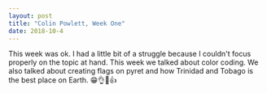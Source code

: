```yaml
---
layout: post
title: "Colin Powlett, Week One"
date: 2018-10-4
---
```


This week was ok. I had a little bit of a struggle because I couldn't focus properly on the topic at hand. This week we talked about color coding. We also talked about creating flags on pyret and how Trinidad and Tobago is the best place on Earth. 😁👌🤘👍 
